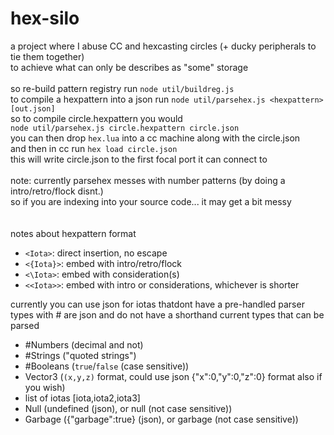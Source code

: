 # hex-silo
a project where I abuse CC and hexcasting circles (+ ducky peripherals to tie them together)<br>
to achieve what can only be describes as "some" storage<br>
<br>
so re-build pattern registry run `node util/buildreg.js`<br>
to compile a hexpattern into a json run `node util/parsehex.js <hexpattern> [out.json]`<br>
so to compile circle.hexpattern you would<br>
`node util/parsehex.js circle.hexpattern circle.json`<br>
you can then drop `hex.lua` into a cc machine along with the circle.json<br>
and then in cc run `hex load circle.json`<br>
this will write circle.json to the first focal port it can connect to<br>
<br>
note: currently parsehex messes with number patterns (by doing a intro/retro/flock disnt.)<br>
so if you are indexing into your source code... it may get a bit messy<br>
<br><br>
notes about hexpattern format<br>
* `<Iota>`: direct insertion, no escape<br>
* `<{Iota}>`: embed with intro/retro/flock<br>
* `<\Iota>`: embed with consideration(s)<br>
* `<<Iota>>`: embed with intro or considerations, whichever is shorter<br>

currently you can use json for iotas thatdont have a pre-handled parser<br>
types with # are json and do not have a shorthand
current types that can be parsed<br>
* #Numbers (decimal and not)
* #Strings ("quoted strings")
* #Booleans (`true`/`false` (case sensitive))
* Vector3 (`(x,y,z)` format, could use json {"x":0,"y":0,"z":0} format also if you wish)
* list of iotas [iota,iota2,iota3]
* Null (undefined (json), or null (not case sensitive))
* Garbage ({"garbage":true} (json), or garbage (not case sensitive))